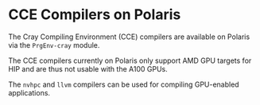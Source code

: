 # CCE Compilers on Polaris

The Cray Compiling Environment (CCE) compilers are available on Polaris via the `PrgEnv-cray` module.

The CCE compilers currently on Polaris only support AMD GPU targets for HIP and are thus not usable with the A100 GPUs.

[//]: # (ToDo: This needs to be confirmed. Man pages could be wrong.)

The `nvhpc` and `llvm` compilers can be used for compiling GPU-enabled applications.